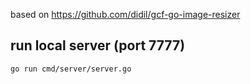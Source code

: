 based on https://github.com/didil/gcf-go-image-resizer

## run local server (port 7777)

```shell
go run cmd/server/server.go
```